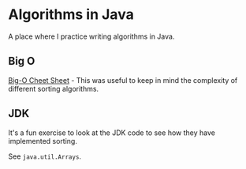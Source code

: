 # Algorithms in Java

A place where I practice writing algorithms in Java.

## Big O

[Big-O Cheet Sheet](https://www.bigocheatsheet.com/) - This was useful to keep in mind the 
complexity of different sorting algorithms.  

## JDK

It's a fun exercise to look at the JDK code to see how they have implemented sorting. 

See `java.util.Arrays`. 